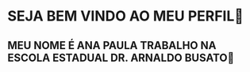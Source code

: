 # SEJA BEM VINDO AO MEU PERFIL🌻
## MEU NOME É ANA PAULA TRABALHO NA ESCOLA ESTADUAL DR. ARNALDO BUSATO🏫
